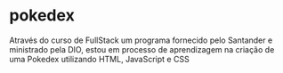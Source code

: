 # pokedex
Através do curso de FullStack um programa fornecido pelo Santander e ministrado pela DIO, estou em processo de aprendizagem na criação de uma Pokedex utilizando HTML, JavaScript e CSS
